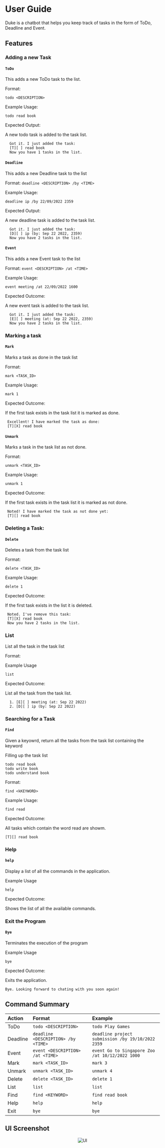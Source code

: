 # User Guide

Duke is a chatbot that helps you keep track of tasks in the form of ToDo, Deadline and Event. 

## Features 

### Adding a new Task

#### `ToDo`

This adds a new ToDo task to the list.

Format:

`todo <DESCRIPTION>`

Example Usage:

```
todo read book 
```

Expected Output:

A new todo task is added to the task list.
```
  Got it. I just added the task: 
  [T][ ] read book 
  Now you have 1 tasks in the list.
```

#### `Deadline`

This adds a new Deadline task to the list 

Format: 
`deadline <DESCRIPTION> /by <TIME>`

Example Usage:

```
deadline ip /by 22/09/2022 2359
```

Expected Output:

A new deadline task is added to the task list.
```
  Got it. I just added the task: 
  [D][ ] ip (by: Sep 22 2022, 2359)
  Now you have 2 tasks in the list.
```

#### `Event`

This adds a new Event task to the list 


Format: 
`event <DESCRIPTION> /at <TIME>`

Example Usage:

```
event meeting /at 22/09/2022 1600
```

Expected Outcome:

A new event task is added to the task list.
```
  Got it. I just added the task: 
  [E][ ] meeting (at: Sep 22 2022, 2359)
  Now you have 2 tasks in the list.
```

### Marking a task 

#### `Mark`

Marks a task as done in the task list 

Format:

`mark <TASK_ID>`

Example Usage:

```
mark 1 
```
Expected Outcome:

If the first task exists in the task list it is marked as done.
```
 Excellent! I have marked the task as done: 
 [T][X] read book 
```


#### `Unmark`

Marks a task in the task list as not done. 

Format:

`unmark <TASK_ID>`

Example Usage:

```
unmark 1 
```

Expected Outcome:

If the first task exists in the task list it is marked as  not done.
```
 Noted! I have marked the task as not done yet: 
 [T][] read book 
```


### Deleting a Task: 

#### `Delete`

Deletes a task from the task list 

Format:

`delete <TASK_ID>`

Example Usage:

```
delete 1 
```

Expected Outcome:

If the first task exists in the list it is deleted. 
```
 Noted. I've remove this task: 
 [T][X] read book 
 Now you have 2 tasks in the list.
```

### List 

List all the task in the task list 

Format:

Example Usage 

```
list
```

Expected Outcome:

List all the task from the task list. 
```
  1. [E][ ] meeting (at: Sep 22 2022)
  2. [D][ ] ip (by: Sep 22 2022)
```


### Searching for a Task 

#### `Find`

Given a keyowrd, return all the tasks from the task list containing the keyword


Filling up the task list 
```
todo read book
todo write book 
todo understand book
```

Format:

`find <kKEYWORD>`

Example Usage:

```
find read
```

Expected Outcome:

All tasks which contain the word read are showm. 
```
[T][] read book 
```

### Help 

#### `help`

Display a list of all the commands in the application. 

Example Usage

```
help
```
Expected Outcome:

Shows the list of all the available commands. 

### Exit the Program 

#### `Bye`

Terminates the execution of the program 

Example Usage

```
bye
```
Expected Outcome:

Exits the application. 
```
Bye. Looking forward to chating with you soon again!
```


## Command Summary

|Action|Format|Example|
|:-|:-|:-|
|ToDo|`todo <DESCRIPTION>`|`todo Play Games`|
|Deadline|`deadline <DESCRIPTION> /by <TIME>`|`deadline project submission /by 19/10/2022 2359`|
|Event|`event <DESCRIPTION> /at <TIME>`|`event Go to Singapore Zoo /at 10/12/2022 1000`|
|Mark|`mark <TASK_ID>`|`mark 3`|
|Unmark|`unmark <TASK_ID>`|`unmark 4`|
|Delete|`delete <TASK_ID>`|`delete 1`|
|List|`list`|`list`|
|Find|`find <KEYWORD>`|`find read book`|
|Help|`help`|`help`|
|Exit|`bye`|`bye`|

## UI Screenshot 

<p align="center">
<img alt="UI" src="Ui.png">
</p>


